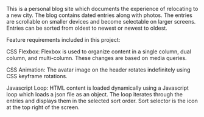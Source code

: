 This is a personal blog site which documents the experience of relocating to a new city. The blog contains dated entries along with photos. The entries are scrollable on smaller devices and become selectable on larger screens. Entries can be sorted from oldest to newest or newest to oldest.

Feature requirements included in this project:

CSS Flexbox: Flexbox is used to organize content in a single column, dual column, and multi-column. These changes are based on media queries.

CSS Animation: The avatar image on the header rotates indefinitely using CSS keyframe rotations.
 
Javascript Loop: HTML content is loaded dynamically using a Javascript loop which loads a json file as an object. The loop iterates through the entries and displays them in the selected sort order. Sort selector is the icon at the top right of the screen.

